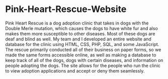 # Pink-Heart-Rescue-Website

Pink Heart Rescue is a dog adoption clinic that takes in dogs with the Double Merle mutation, which causes the dogs to have white fur and also makes them more susceptible to other diseases. Most of these dogs are deaf and blind as well. My team and I developed an entire website and database for the clinic using HTML, CSS, PHP, SQL, and some JavaScript. The rescue primarily conducted all of their business on paper forms, so we made the same forms accessible online, as well as making a database to keep track of all of the dogs, dogs with certain diseases, and information on people adopting the dogs. The site allows for the people who run the clinic to view adoption applications and accept or deny them seamlessly. 
